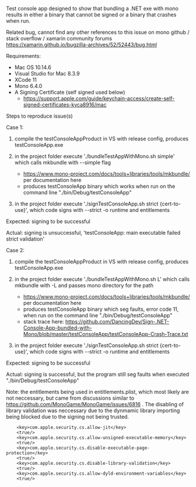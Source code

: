 Test console app designed to show that bundling a .NET exe with mono results in either a binary that cannot be signed or a binary that crashes when run.

Related bug, cannot find any other references to this issue on mono github / stack overflow / xamarin community forums
https://xamarin.github.io/bugzilla-archives/52/52443/bug.html

Requirements:
   - Mac OS 10.14.6
   - Visual Studio for Mac 8.3.9
   - XCode 11
   - Mono 6.4.0
   - A Signing Certificate (self signed used below)
      - https://support.apple.com/guide/keychain-access/create-self-signed-certificates-kyca8916/mac

Steps to reproduce issue(s)

Case 1:
1. compile the testConsoleAppProduct in VS with release config, produces testConsoleApp.exe
2. in the project folder execute './bundleTestAppWithMono.sh simple' which calls mkbundle with --simple flag
   - https://www.mono-project.com/docs/tools+libraries/tools/mkbundle/ per documentation here
   - produces testConsoleApp binary which works when run on the command line "./bin/Debug/testConsoleApp"

3. in the project folder execute './signTestConsoleApp.sh strict {cert-to-use}', which code signs with --strict -o runtime and entitlements

Expected: signing to be successful

Actual: signing is unsuccessful, 'testConsoleApp: main executable failed strict validation'


Case 2:
1. compile the testConsoleAppProduct in VS with release config, produces testConsoleApp.exe
2. in the project folder execute './bundleTestAppWithMono.sh L' which calls mkbundle with -L and passes mono directory for the path
   - https://www.mono-project.com/docs/tools+libraries/tools/mkbundle/ per documentation here
   - produces testConsoleApp binary which seg faults, error code 11, when run on the command line "./bin/Debug/testConsoleApp"
   - stack trace here: https://github.com/DancingDev/Sign-.NET-Console-App-bundled-with-Mono/blob/master/testConsoleApp/testConsoleApp-Crash-Trace.txt

3. in the project folder execute './signTestConsoleApp.sh strict {cert-to-use}', which code signs with --strict -o runtime and entitlements

Expected: signing to be successful

Actual: signing is successful, but the program still seg faults when executed "./bin/Debug/testConsoleApp"



Note: the entitlements being used in entitlements.plist, which most likely are not neccessary, but came from discussions similar to https://github.com/MonoGame/MonoGame/issues/6816 . The disabling of library validation was neccessary due to the dynmamic library importing being blocked due to the signing not being trusted.
```
    <key>com.apple.security.cs.allow-jit</key>
    <true/>
    <key>com.apple.security.cs.allow-unsigned-executable-memory</key>
    <true/>
    <key>com.apple.security.cs.disable-executable-page-protection</key>
    <true/>
    <key>com.apple.security.cs.disable-library-validation</key>
    <true/>
    <key>com.apple.security.cs.allow-dyld-environment-variables</key>
    <true/>
 ```
